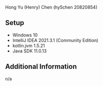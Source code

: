 Hong Yu (Henry) Chen (hy5chen 20820854)

## Setup
* Windows 10
* IntelliJ IDEA 2021.3.1 (Community Edition)
* kotlin.jvm 1.5.21
* Java SDK 11.0.13

## Additional Information
n/a
